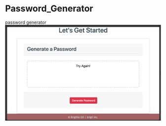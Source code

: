# Password_Generator
password generator
<img src="./Assets/images/Screen Shot 2020-09-11 at 11.00.40 PM.png">
